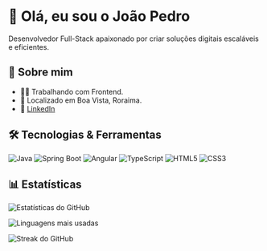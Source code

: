 # 👋 Olá, eu sou o João Pedro

Desenvolvedor Full-Stack apaixonado por criar soluções digitais escaláveis e eficientes.

## 🧠 Sobre mim

- 👨‍💻 Trabalhando com Frontend.
- 📍 Localizado em Boa Vista, Roraima.
- 💼 [LinkedIn](www.linkedin.com/in/joão-pedro-da-costa-lima-75323021b)

## 🛠️ Tecnologias & Ferramentas

![Java](https://img.shields.io/badge/Java-007396?style=flat-square&logo=java&logoColor=white)
![Spring Boot](https://img.shields.io/badge/Spring%20Boot-6DB33F?style=flat-square&logo=springboot&logoColor=white)
![Angular](https://img.shields.io/badge/Angular-DD0031?style=flat-square&logo=angular&logoColor=white)
![TypeScript](https://img.shields.io/badge/TypeScript-007ACC?style=flat-square&logo=typescript&logoColor=white)
![HTML5](https://img.shields.io/badge/HTML5-E34F26?style=flat-square&logo=html5&logoColor=white)
![CSS3](https://img.shields.io/badge/CSS3-1572B6?style=flat-square&logo=css3&logoColor=white)

## 📊 Estatísticas

![Estatísticas do GitHub](https://github-readme-stats.vercel.app/api?username=joaopedrokmd&show_icons=true&theme=transparent)

![Linguagens mais usadas](https://github-readme-stats.vercel.app/api/top-langs/?username=joaopedrokmd&layout=compact&theme=transparent)

![Streak do GitHub](https://github-readme-streak-stats.herokuapp.com/?user=joaopedrokmd&theme=transparent)

